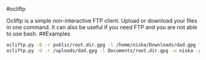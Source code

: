 #ocliftp

Ocliftp is a simple non-interactive FTP client. Upload or download
your files in one command. It can also be useful if you need FTP and
you are not able to use bash.
##Examples
```sh
ocliftp.py -D -r public/root.dir.gpg -l /home/niska/Downloads/dad.gpg ftp.headcrack
ocliftp.py -U -r /uploads/dad.gpg -l Documents/root.dir.gpg -u niska -p s3cr3t.p@55phr4s3 ftp.headcrack
```
